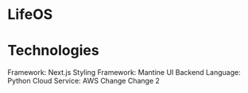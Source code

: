 # LifeOS

# Technologies

Framework: Next.js
Styling Framework: Mantine UI
Backend Language: Python
Cloud Service: AWS
Change
Change 2
